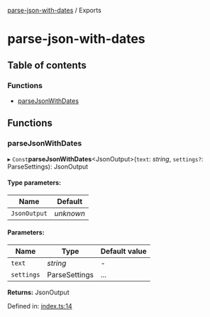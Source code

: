 [parse-json-with-dates](README.md) / Exports

# parse-json-with-dates

## Table of contents

### Functions

- [parseJsonWithDates](modules.md#parsejsonwithdates)

## Functions

### parseJsonWithDates

▸ `Const`**parseJsonWithDates**<JsonOutput\>(`text`: *string*, `settings?`: ParseSettings): JsonOutput

#### Type parameters:

Name | Default |
------ | ------ |
`JsonOutput` | *unknown* |

#### Parameters:

Name | Type | Default value |
------ | ------ | ------ |
`text` | *string* | - |
`settings` | ParseSettings | ... |

**Returns:** JsonOutput

Defined in: [index.ts:14](https://github.com/giacomorebonato/parse-json-with-dates/blob/022a666/src/index.ts#L14)
